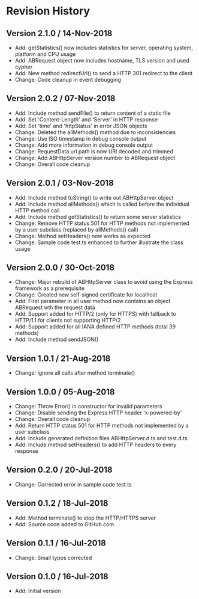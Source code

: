 # Revision History

## Version 2.1.0 / 14-Nov-2018

* Add: getStatistics() now includes statistics for server, operating system, platform and CPU usage
* Add: ABRequest object now includes hostname, TLS version and used cypher
* Add: New method redirectUrl() to send a HTTP 301 redirect to the client
* Change: Code cleanup in event debugging

## Version 2.0.2 / 07-Nov-2018

* Add: Include method sendFile() to return content of a static file
* Add: Set 'Content-Length' and 'Server' in HTTP response
* Add: Set 'time' and 'httpStatus' in error JSON objects
* Change: Deleted the allMethods() method due to inconsistencies
* Change: Use ISO timestamp in debug console output
* Change: Add more information in debug console output
* Change: RequestData.url.path is now URI decoded and trimmed
* Change: Add ABHttpServer version number to ABRequest object
* Change: Overall code cleanup

## Version 2.0.1 / 03-Nov-2018

* Add: Include method toString() to write out ABHttpServer object
* Add: Include method allMethods() which is called before the individual HTTP method call
* Add: Include method getStatistics() to return some server statistics
* Change: Remove HTTP status 501 for HTTP methods not implemented by a user subclass (replaced by allMethods() call)
* Change: Method setHeaders() now works as expected
* Change: Sample code test.ts enhanced to further illustrate the class usage

## Version 2.0.0 / 30-Oct-2018

* Change: Major rebuild of ABHttpServer class to avoid using the Express framework as a prerequisite
* Change: Created new self-signed certificate for localhost
* Add: First parameter in all user method now contains an object ABRequest wth the request data
* Add: Support added for HTTP/2 (only for HTTPS) with fallback to HTTP/1.1 for clients not supporting HTTP/2
* Add: Support added for all IANA defined HTTP methods (total 39 methods)
* Add: Include method sendJSON()

## Version 1.0.1 / 21-Aug-2018

* Change: Ignore all calls after method terminate()

## Version 1.0.0 / 05-Aug-2018

* Change: Throw Error() in constructor for invalid parameters
* Change: Disable sending the Express HTTP header 'x-powered-by'
* Change: Overall code cleanup
* Add: Return HTTP status 501 for HTTP methods not implemented by a user subclass
* Add: Include generated definition files ABHttpServer.d.ts and test.d.ts
* Add: Include method setHeaders() to add HTTP headers to every response

## Version 0.2.0 / 20-Jul-2018

* Change: Corrected error in sample code test.ts

## Version 0.1.2 / 18-Jul-2018

* Add: Method terminate() to stop the HTTP/HTTPS server
* Add: Source code added to GitHub.com

## Version 0.1.1 / 16-Jul-2018

* Change: Small typos corrected

## Version 0.1.0 / 16-Jul-2018

* Add: Initial version
